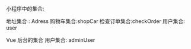 小程序中的集合:

  地址集合 : Adress
  购物车集合:shopCar
  检查订单集合:checkOrder
  用户集合: user




Vue 后台的集合
  用户集合: adminUser